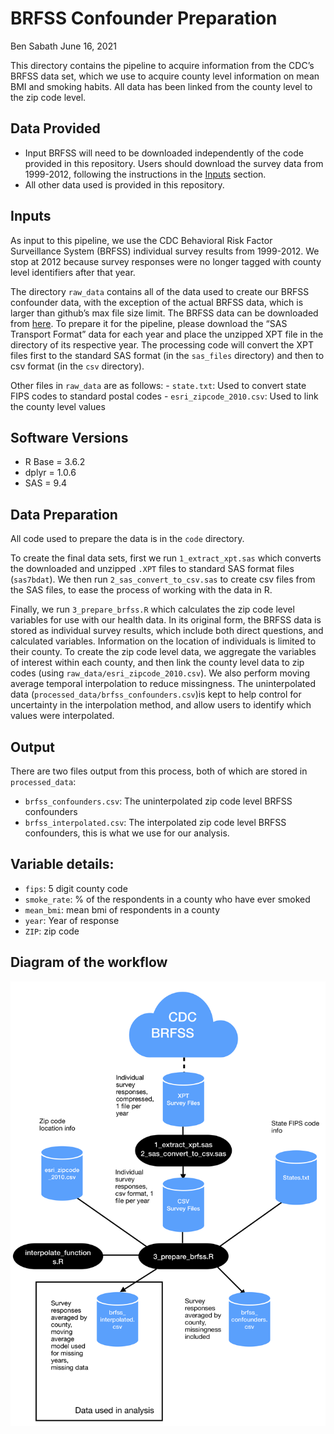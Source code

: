BRFSS Confounder Preparation
================
Ben Sabath
June 16, 2021

This directory contains the pipeline to acquire information from the
CDC’s BRFSS data set, which we use to acquire county level information
on mean BMI and smoking habits. All data has been linked from the county
level to the zip code level.

## Data Provided

  - Input BRFSS will need to be downloaded independently of the code
    provided in this repository. Users should download the survey data
    from 1999-2012, following the instructions in the [Inputs](#inputs)
    section.
  - All other data used is provided in this repository.

## Inputs

As input to this pipeline, we use the CDC Behavioral Risk Factor
Surveillance System (BRFSS) individual survey results from 1999-2012. We
stop at 2012 because survey responses were no longer tagged with county
level identifiers after that year.

The directory `raw_data` contains all of the data used to create our
BRFSS confounder data, with the exception of the actual BRFSS data,
which is larger than github’s max file size limit. The BRFSS data can be
downloaded from [here](https://www.cdc.gov/brfss/about/archived.htm). To
prepare it for the pipeline, please download the “SAS Transport Format”
data for each year and place the unzipped XPT file in the directory of
its respective year. The processing code will convert the XPT files
first to the standard SAS format (in the `sas_files` directory) and then
to csv format (in the `csv` directory).

Other files in `raw_data` are as follows: - `state.txt`: Used to convert
state FIPS codes to standard postal codes - `esri_zipcode_2010.csv`:
Used to link the county level values

## Software Versions

  - R Base = 3.6.2
  - dplyr = 1.0.6
  - SAS = 9.4

## Data Preparation

All code used to prepare the data is in the `code` directory.

To create the final data sets, first we run `1_extract_xpt.sas` which
converts the downloaded and unzipped `.XPT` files to standard SAS format
files (`sas7bdat`). We then run `2_sas_convert_to_csv.sas` to create csv
files from the SAS files, to ease the process of working with the data
in R.

Finally, we run `3_prepare_brfss.R` which calculates the zip code level
variables for use with our health data. In its original form, the BRFSS
data is stored as individual survey results, which include both direct
questions, and calculated variables. Information on the location of
individuals is limited to their county. To create the zip code level
data, we aggregate the variables of interest within each county, and
then link the county level data to zip codes (using
`raw_data/esri_zipcode_2010.csv`). We also perform moving average
temporal interpolation to reduce missingness. The uninterpolated data
(`processed_data/brfss_confounders.csv`)is kept to help control for
uncertainty in the interpolation method, and allow users to identify
which values were interpolated.

## Output

There are two files output from this process, both of which are stored
in `processed_data`:

  - `brfss_confounders.csv`: The uninterpolated zip code level BRFSS
    confounders
  - `brfss_interpolated.csv`: The interpolated zip code level BRFSS
    confounders, this is what we use for our analysis.

## Variable details:

  - `fips`: 5 digit county code
  - `smoke_rate`: % of the respondents in a county who have ever smoked
  - `mean_bmi`: mean bmi of respondents in a county
  - `year`: Year of response
  - `ZIP`: zip code

## Diagram of the workflow

![](brfss_workflow.png)
